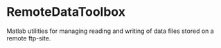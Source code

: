 # RemoteDataToolbox
Matlab utilities for managing reading and writing of data files stored on a remote ftp-site.
